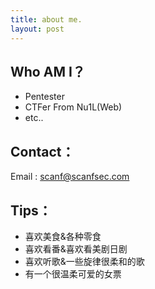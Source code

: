 ```yaml
---
title: about me.
layout: post
---
```



## Who AM I？
- Pentester
- CTFer From Nu1L(Web)
- etc..

## Contact：
Email : scanf@scanfsec.com


## Tips：
- 喜欢美食&各种零食
- 喜欢看番&喜欢看美剧日剧
- 喜欢听歌&一些旋律很柔和的歌
- 有一个很温柔可爱的女票





